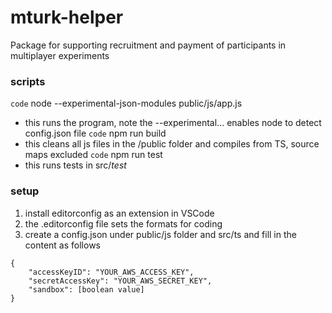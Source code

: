 # mturk-helper
Package for supporting recruitment and payment of participants in multiplayer experiments
### scripts
`code` node --experimental-json-modules public/js/app.js
* this runs the program, note the --experimental... enables node to detect config.json file
`code` npm run build
* this cleans all js files in the /public folder and compiles from TS, source maps excluded
`code` npm run test
* this runs tests in src/_test_
### setup
1. install editorconfig as an extension in VSCode
2. the .editorconfig file sets the formats for coding
3. create a config.json under public/js folder and src/ts and fill in the content as follows
```
{
    "accessKeyID": "YOUR_AWS_ACCESS_KEY",
    "secretAccessKey": "YOUR_AWS_SECRET_KEY",
    "sandbox": [boolean value]
}
```
